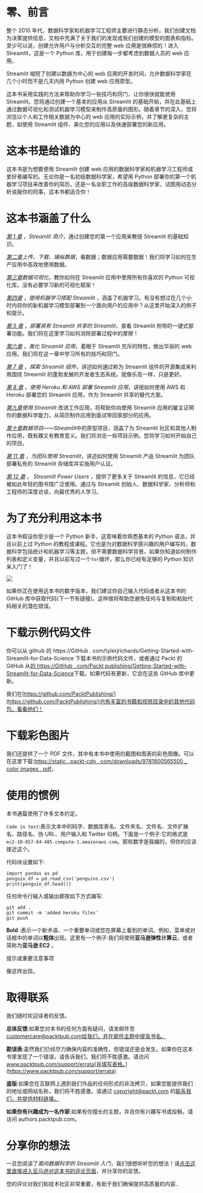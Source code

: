 

# 零、前言

整个 2010 年代，数据科学家和机器学习工程师主要进行静态分析。我们创建文档为决策提供信息，文档中充满了关于我们的发现或我们创建的模型的图表和指标。至少可以说，创建允许用户与分析交互的完整 web 应用是很麻烦的！进入 Streamlit，这是一个 Python 库，用于创建每一步都考虑到数据人员的 web 应用。

Streamlit 缩短了创建以数据为中心的 web 应用的开发时间，允许数据科学家在几个小时而不是几天内用 Python 创建 web 应用原型。

这本书采用实践的方法来帮助你学习一些技巧和窍门，让你很快就能使用 Streamlit。您将通过创建一个基本的应用从 Streamlit 的基础开始，并在此基础上通过数据可视化和测试机器学习模型来制作高质量的图形。随着章节的深入，您将浏览以个人和工作相关数据为中心的 web 应用的实际示例，并了解更复杂的主题，如使用 Streamlit 组件、美化您的应用以及快速部署您的新应用。

# 这本书是给谁的

这本书是为想要使用 Streamlit 创建 web 应用的数据科学家和机器学习工程师或爱好者编写的。无论你是一名初级数据科学家，希望用 Python 部署你的第一个机器学习项目来改善你的简历，还是一名全职工作的高级数据科学家，试图用动态分析说服你的同事，这本书都适合你！

# 这本书涵盖了什么

[*第 1 章*](B16864_01_Final_VK_ePub.xhtml#_idTextAnchor014) ，*Streamlit 简介*，通过创建您的第一个应用来教授 Streamlit 的基础知识。

[*第二章*](B16864_02_Final_VK_ePub.xhtml#_idTextAnchor024)*上传、下载、操纵数据*，看数据；数据应用需要数据！我们将学习如何在生产应用中高效地使用数据。

[*第三章*](B16864_03_Final_VK_ePub.xhtml#_idTextAnchor036)*数据可视化*，教你如何在 Streamlit 应用中使用所有你喜欢的 Python 可视化库。没有必要学习新的可视化框架！

[*第四章*](B16864_04_Final_VK_ePub.xhtml#_idTextAnchor049) ，*使用机器学习搭配 Streamlit* ，涵盖了机器学习。有没有想过在几个小时内将你的新机器学习模型部署到一个面向用户的应用中？从这里开始深入的例子和提示。

[*第 5 章*](B16864_05_Final_VK_ePub.xhtml#_idTextAnchor056) ，*部署具有 Streamlit 共享的 Streamlit*，查看 Streamlit 附带的一键式部署功能。我们将在这里学习如何消除部署过程中的摩擦！

[*第六章*](B16864_06_Final_VK_ePub.xhtml#_idTextAnchor065) ，*美化 Streamlit 应用*，着眼于 Streamlit 充斥的特性，做出华丽的 web 应用。我们将在这一章中学习所有的技巧和窍门。

[*第 7 章*](B16864_07_Final_VK_ePub.xhtml#_idTextAnchor074) ，*探索 Streamlit 组件*，讲述如何通过称为 Streamlit 组件的开源集成来利用围绕 Streamlit 的蓬勃发展的开发者生态系统。就像乐高一样，只是更好。

[*第 8 章*](B16864_08_Final_VK_ePub.xhtml#_idTextAnchor081) ，*使用 Heroku 和 AWS 部署 Streamlit 应用*，讲授如何使用 AWS 和 Heroku 部署您的 Streamlit 应用，作为 Streamlit 共享的替代方案。

[*第九章*](B16864_09_Final_VK_ePub.xhtml#_idTextAnchor094)*使用 Streamlit* 改进工作应用，将帮助你向使用 Streamlit 应用的雇主证明你的数据科学能力，从简历制作应用到面试带回家部分的应用。

[*第十章*](B16864_10_Final_VK_ePub.xhtml#_idTextAnchor105)*数据项目——Streamlit*中的原型项目，涵盖了为 Streamlit 社区和其他人制作应用，既有趣又有教育意义。我们将浏览一些项目示例，您将学习如何开始自己的项目。

[*第 11 章*](B16864_11_Final_VK_ePub.xhtml#_idTextAnchor122) ，*为团队使用 Streamlit*，讲述如何使用 Streamlit 产品 Streamlit 为团队部署私有的 Streamlit 存储库并实施用户认证。

[*第 12 章*](B16864_12_Final_VK_ePub.xhtml#_idTextAnchor131) ， *Streamlit Power Users* ，提供了更多关于 Streamlit 的信息，它已经被如此年轻的图书馆广泛使用。通过与 Streamlit 创始人、数据科学家、分析师和工程师的深度访谈，向最优秀的人学习。

# 为了充分利用这本书

这本书假设你至少是一个 Python 新手，这意味着你熟悉基本的 Python 语法，并且以前上过 Python 的教程或课程。它也是为对数据科学感兴趣的用户编写的，数据科学包括统计和机器学习等主题，但不需要数据科学背景。如果你知道如何制作列表和定义变量，并且以前写过一个`for`循环，那么你已经有足够的 Python 知识来入门了！

![](image/B16864_Preface_Table1.jpg)

如果你正在使用这本书的数字版本，我们建议你自己输入代码或者从这本书的 GitHub 库中获取代码(下一节有链接)。这样做将帮助您避免任何与复制和粘贴代码相关的潜在错误。

# 下载示例代码文件

你可以从 github 的 https://GitHub . com/tylerjrichards/Getting-Started-with-Streamlit-for-Data-Science 下载本书的示例代码文件，或者通过 Packt 的 GitHub 从[的 https://GitHub . com/Packt publishing/Getting-Started-with-Streamlit-for-Data-Science](https://github.com/PacktPublishing/Getting-Started-with-Streamlit-for-Data-Science)下载。如果代码有更新，它会在这些 GitHub 库中更新。

我们在[https://github.com/PacktPublishing/](https://github.com/PacktPublishing/)也有丰富的书籍和视频目录中的其他代码包。看看他们！

# 下载彩色图片

我们还提供了一个 PDF 文件，其中有本书中使用的截图和图表的彩色图像。可以在这里下载:[https://static . packt-cdn . com/downloads/9781800565500 _ color images . pdf](https://static.packt-cdn.com/downloads/9781800565500_ColorImages.pdf)。

# 使用的惯例

本书通篇使用了许多文本约定。

`Code in text`:表示文本中的码字、数据库表名、文件夹名、文件名、文件扩展名、路径名、伪 URL、用户输入和 Twitter 句柄。下面是一个例子:它的格式是`ec2-10-857-84-485.compute-1.amazonaws.com`。那些数字是我编的，但你的应该接近这个。

代码块设置如下:

```
import pandas as pd 
penguin_df = pd.read_csv('penguins.csv')
print(penguin_df.head())
```

任何命令行输入或输出都按如下方式编写:

```
git add .
git commit -m 'added heroku files'
git push
```

**Bold** :表示一个新术语、一个重要单词或您在屏幕上看到的单词。例如，菜单或对话框中的单词以**粗体**出现。这里有一个例子:我们将使用**亚马逊弹性计算云**，或者简称为**亚马逊 EC2** 。

提示或重要注意事项

像这样出现。

# 取得联系

我们随时欢迎读者的反馈。

**总体反馈**:如果您对本书的任何方面有疑问，请发邮件至 customercare@packtpub.com[给我们，并在邮件主题中提及书名。](https://customercare@packtpub.com)

**勘误表**:虽然我们已经尽力确保内容的准确性，但错误还是会发生。如果你在这本书里发现了一个错误，请告诉我们，我们将不胜感激。请访问 www.packtpub.com/support/errata[并填写表格。](https://www.packtpub.com/support/errata)

**盗版**:如果您在互联网上遇到我们作品的任何形式的非法拷贝，如果您能提供我们的地址或网站名称，我们将不胜感激。请通过 copyright@packt.com 的[联系我们，并提供材料链接。](https://copyright@packt.com)

**如果你有兴趣成为一名作家**:如果有你擅长的主题，并且你有兴趣写书或投稿，请访问 authors.packtpub.com。

# 分享你的想法

一旦您阅读了*面向数据科学的 Streamlit 入门*，我们很想听听您的想法！请[点击这里直接进入亚马逊对这本书的评论页面](https://packt.link/r/1-800-56550-X)，并分享你的反馈。

您的评论对我们和技术社区非常重要，有助于我们确保提供高质量的内容..
